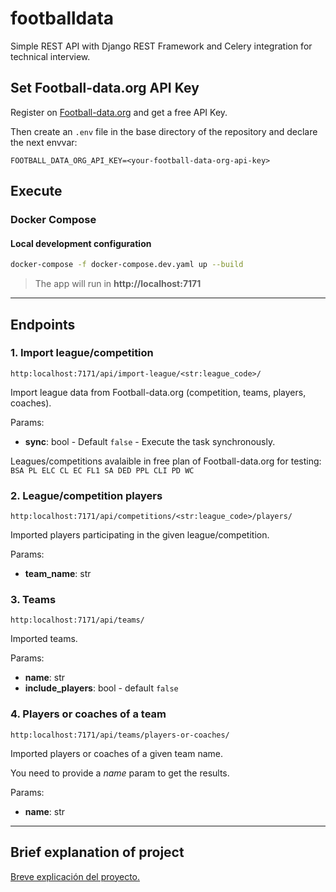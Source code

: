 # footballdata

Simple REST API with Django REST Framework and Celery integration for technical interview.

## Set Football-data.org API Key
Register on [Football-data.org](https://www.football-data.org/client/register) and get a free API Key.

Then create an `.env` file in the base directory of the repository and declare the next envvar:
```
FOOTBALL_DATA_ORG_API_KEY=<your-football-data-org-api-key>
```

## Execute
### Docker Compose

#### Local development configuration

```bash
docker-compose -f docker-compose.dev.yaml up --build
```

> The app will run in **http://localhost:7171**

----------------

## Endpoints

### 1. Import league/competition
`http:localhost:7171/api/import-league/<str:league_code>/`

Import league data from Football-data.org (competition, teams, players, coaches).

Params:
- **sync**: bool - Default `false` - Execute the task synchronously.

Leagues/competitions avalaible in free plan of Football-data.org for testing:
`BSA PL ELC CL EC FL1 SA DED PPL CLI PD WC`

### 2. League/competition players
`http:localhost:7171/api/competitions/<str:league_code>/players/`

Imported players participating in the given league/competition.

Params:
- **team_name**: str

### 3. Teams
`http:localhost:7171/api/teams/`

Imported teams.

Params:
- **name**: str
- **include_players**: bool - default `false`

### 4. Players or coaches of a team
`http:localhost:7171/api/teams/players-or-coaches/`

Imported players or coaches of a given team name.

You need to provide a *name* param to get the results.

Params:
- **name**: str

----------------

## Brief explanation of project

[Breve explicación del proyecto.](./docs/project_spanish.md)